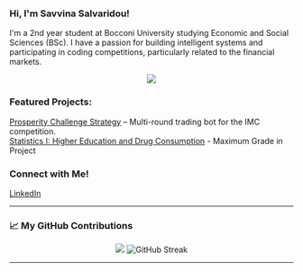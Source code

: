 ### Hi, I'm Savvina Salvaridou!
I'm a 2nd year student at Bocconi University studying Economic and Social Sciences (BSc). I have a passion for building intelligent systems and participating in coding competitions, particularly related to the financial markets. 

<p align="center">
  <img src="https://skillicons.dev/icons?i=python,r,java,html,css" />
</p>

### Featured Projects:
[Prosperity Challenge Strategy](https://github.com/BocconiStudentsFinancialMarkets/Prosperity-Challenge-Sigfrido-Island) – Multi-round trading bot for the IMC competition. <br>
[Statistics I: Higher Education and Drug Consumption](https://github.com/salvaridou/higher-education-drug-consumption) - Maximum  Grade in Project

### Connect with Me!
[LinkedIn](https://www.linkedin.com/in/ssalvaridou/)

<hr>

### 📈 My GitHub Contributions

<div align="center">

  <img src="https://github-readme-stats.vercel.app/api?username=salvaridou&show_icons=true&count_private=true&hide_rank=true&theme=default" />
  
  <img src="https://github-readme-streak-stats.herokuapp.com/?user=salvaridou&theme=default" alt="GitHub Streak" />

</div>

<hr>
